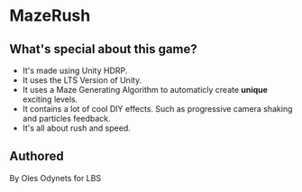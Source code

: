 # MazeRush

## What's special about this game?
- It's made using Unity HDRP.
- It uses the LTS Version of Unity.
- It uses a Maze Generating Algorithm to automaticly create **unique** exciting levels.
- It contains a lot of cool DIY effects. Such as progressive camera shaking and particles feedback.
- It's all about rush and speed.

## Authored
By Oles Odynets for LBS
